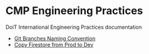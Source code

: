 # CMP Engineering Practices
DoiT International Engineering Practices documentation

- [Git Branches Naming Convention](https://github.com/doitintl/eng-practices/blob/master/branch-mgmt.md)
- [Copy Firestore from Prod to Dev](https://github.com/doitintl/eng-practices/blob/master/firestore-cp-to-dev.md)
